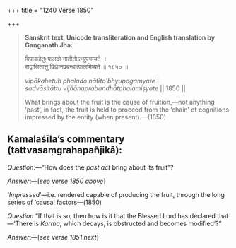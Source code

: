 +++
title = "1240 Verse 1850"

+++
> **Sanskrit text, Unicode transliteration and English translation by Ganganath Jha:** 
>
> विपाकहेतुः फलदो नातीतोऽभ्युपगम्यते ।  
> सद्वासितात्तु विज्ञानप्रबन्धात्फलमिष्यते ॥ १८५० ॥ 
>
> *vipākahetuḥ phalado nātīto'bhyupagamyate* \|  
> *sadvāsitāttu vijñānaprabandhātphalamiṣyate* \|\| 1850 \|\| 
>
> What brings about the fruit is the cause of fruition,—not anything ‘past’, in fact, the fruit is held to proceed from the ‘chain’ of cognitions impressed by the entity (when present).—(1850)



## Kamalaśīla’s commentary (tattvasaṃgrahapañjikā):

*Question*:—“How does the *past act* bring about its fruit”?

*Answer*:—[*see verse 1850 above*]

‘*Impressed*’—i.e. rendered capable of producing the fruit, through the long series of ‘causal factors—(1850)

*Question* “If that is so, then how is it that the Blessed Lord has declared that—‘There is *Karma*, which decays, is obstructed and becomes modified’?”

*Answer*:—[*see verse 1851 next*]


